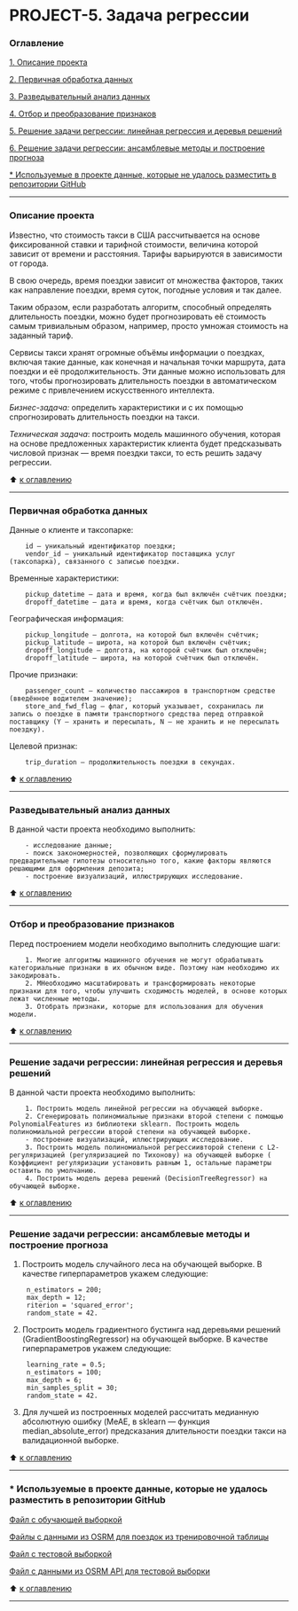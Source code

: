 # PROJECT-5. Задача регрессии 

### Оглавление 
[1. Описание проекта](https://github.com/IgorAbalakin/NY_taxi_data_regression_project/blob/main/README.md#Описание-проекта) 

[2. Первичная обработка данных](https://github.com/IgorAbalakin/NY_taxi_data_regression_project/blob/main/README.md#Первичная-обработка-данных) 

[3. Разведывательный анализ данных](https://github.com/IgorAbalakin/NY_taxi_data_regression_project/blob/main/README.md#Разведывательный-анализ-данных) 

[4. Отбор и преобразование признаков](https://github.com/IgorAbalakin/NY_taxi_data_regression_project/blob/main/README.md#Отбор-и-преобразование-признаков) 

[5. Решение задачи регрессии: линейная регрессия и деревья решений](https://github.com/IgorAbalakin/NY_taxi_data_regression_project/blob/main/README.md#Решение-задачи-регрессии-линейная-регрессия-и-деревья-решений) 

[6. Решение задачи регрессии: ансамблевые методы и построение прогноза](https://github.com/IgorAbalakin/NY_taxi_data_regression_project/blob/main/README.md#Решение-задачи-регрессии-ансамблевые-методы-и-построение-прогноза) 

[* Используемые в проекте данные, которые не удалось разместить в репозитории GitHub](https://github.com/IgorAbalakin/NY_taxi_data_regression_project/blob/main/README.md#*-Используемые-в-проекте-данные-,-которые-не-удалось-разместить-в-репозитории-GitHub) 


 
____
### Описание проекта 

Известно, что стоимость такси в США рассчитывается на основе фиксированной ставки и тарифной стоимости, величина которой зависит от времени и расстояния. Тарифы варьируются в зависимости от города.

В свою очередь, время поездки зависит от множества факторов, таких как направление поездки, время суток, погодные условия и так далее.

Таким образом, если разработать алгоритм, способный определять длительность поездки, можно будет прогнозировать её стоимость самым тривиальным образом, например, просто умножая стоимость на заданный тариф. 

Сервисы такси хранят огромные объёмы информации о поездках, включая такие данные, как конечная и начальная точки маршрута, дата поездки и её продолжительность. Эти данные можно использовать для того, чтобы прогнозировать длительность поездки в автоматическом режиме с привлечением искусственного интеллекта.

*Бизнес-задача:* определить характеристики и с их помощью спрогнозировать длительность поездки на такси.

*Техническая задача*: построить модель машинного обучения, которая на основе предложенных характеристик клиента будет предсказывать числовой признак — время поездки такси, то есть решить задачу регрессии.
 
:arrow_up: [к оглавлению](https://github.com/IgorAbalakin/NY_taxi_data_regression_project/blob/main/README.md#Оглавление)

 ____
### Первичная обработка данных

Данные о клиенте и таксопарке:

        id — уникальный идентификатор поездки;
        vendor_id — уникальный идентификатор поставщика услуг (таксопарка), связанного с записью поездки.

Временные характеристики:

        pickup_datetime — дата и время, когда был включён счётчик поездки;
        dropoff_datetime — дата и время, когда счётчик был отключён.

Географическая информация:

        pickup_longitude — долгота, на которой был включён счётчик;
        pickup_latitude — широта, на которой был включён счётчик;
        dropoff_longitude — долгота, на которой счётчик был отключён;
        dropoff_latitude — широта, на которой счётчик был отключён.

Прочие признаки:

        passenger_count — количество пассажиров в транспортном средстве (введённое водителем значение);
        store_and_fwd_flag — флаг, который указывает, сохранилась ли запись о поездке в памяти транспортного средства перед отправкой поставщику (Y — хранить и пересылать, N — не хранить и не пересылать поездку).

Целевой признак:

        trip_duration — продолжительность поездки в секундах.


:arrow_up: [к оглавлению](https://github.com/IgorAbalakin/NY_taxi_data_regression_project/blob/main/README.md#Оглавление)

____
### Разведывательный анализ данных

В данной части проекта необходимо выполнить:

        - исследование данные;
        - поиск закономерностей, позволяющих сформулировать предварительные гипотезы относительно того, какие факторы являются решающими для оформления депозита;
        - построение визуализаций, иллюстрирующих исследование.



:arrow_up: [к оглавлению](https://github.com/IgorAbalakin/NY_taxi_data_regression_project/blob/main/README.md#Оглавление)

 ____
### Отбор и преобразование признаков

Перед построением модели необходимо выполнить следующие шаги:

        1. Многие алгоритмы машинного обучения не могут обрабатывать категориальные признаки в их обычном виде. Поэтому нам необходимо их закодировать.
        2. МНеобходимо масштабировать и трансформировать некоторые признаки для того, чтобы улучшить сходимость моделей, в основе которых лежат численные методы.
        3. Отобрать признаки, которые для использования для обучения модели.


:arrow_up: [к оглавлению](https://github.com/IgorAbalakin/NY_taxi_data_regression_project/blob/main/README.md#Оглавление)
 
____
### Решение задачи регрессии: линейная регрессия и деревья решений

В данной части проекта необходимо выполнить:

        1. Построить модель линейной регрессии на обучающей выборке.
        2. Сгенерировать полиномиальные признаки второй степени с помощью PolynomialFeatures из библиотеки sklearn. Построить модель полиномиальной регрессии второй степени на обучающей выборке.
        - построение визуализаций, иллюстрирующих исследование.
        3. Построить модель полиномиальной регрессиивторой степени с L2-регуляризацией (регуляризацией по Тихонову) на обучающей выборке ( Коэффициент регуляризации установить равным 1, остальные параметры оставить по умолчанию.
        4. Построить модель дерева решений (DecisionTreeRegressor) на обучающей выборке.

:arrow_up: [к оглавлению](https://github.com/IgorAbalakin/NY_taxi_data_regression_project/blob/main/README.md#Оглавление)
 
____
### Решение задачи регрессии: ансамблевые методы и построение прогноза

1. Построить модель случайного леса на обучающей выборке. В качестве гиперпараметров укажем следующие:

        n_estimators = 200;
        max_depth = 12;
        riterion = 'squared_error';
        random_state = 42.

2. Построить модель градиентного бустинга над деревьями решений (GradientBoostingRegressor) на обучающей выборке. В качестве гиперпараметров укажем следующие:

        learning_rate = 0.5;
        n_estimators = 100;
        max_depth = 6;
        min_samples_split = 30;
        random_state = 42.

3. Для лучшей из построенных моделей рассчитать медианную абсолютную ошибку (MeAE, в sklearn — функция median_absolute_error) предсказания длительности поездки такси на валидационной выборке.

:arrow_up: [к оглавлению](https://github.com/IgorAbalakin/NY_taxi_data_regression_project/blob/main/README.md#Оглавление)
  ____
  
### * Используемые в проекте данные, которые не удалось разместить в репозитории GitHub

[Файл с обучающей выборкой](https://drive.google.com/file/d/1X_EJEfERiXki0SKtbnCL9JDv49Go14lF/view?usp=sharing)

[Файлы с данными из OSRM для поездок из тренировочной таблицы](https://drive.google.com/file/d/1ecWjor7Tn3HP7LEAm5a0B_wrIfdcVGwR/view?usp=sharing)

[Файл с тестовой выборкой](https://drive.google.com/file/d/1C2N2mfONpCVrH95xHJjMcueXvvh_-XYN/view?usp=sharing)

[Файл с данными из OSRM API для тестовой выборки](https://drive.google.com/file/d/1wCoS-yOaKFhd1h7gZ84KL9UwpSvtDoIA/view?usp=sharing)

:arrow_up: [к оглавлению](https://github.com/IgorAbalakin/NY_taxi_data_regression_project/blob/main/README.md#Оглавление)
  ____
